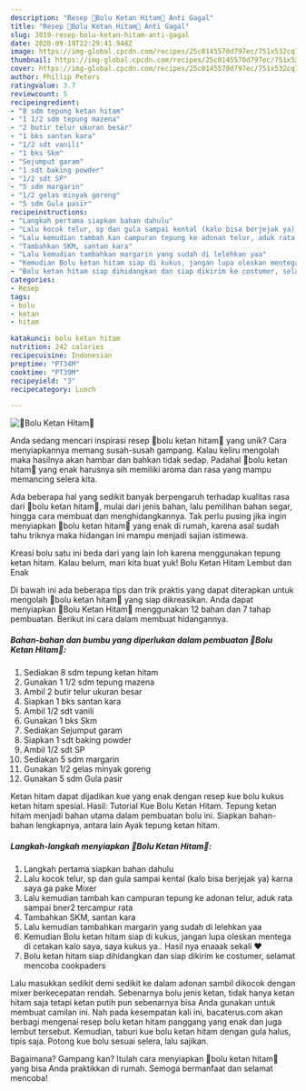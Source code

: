 ```yaml
---
description: "Resep 🍮Bolu Ketan Hitam🍮 Anti Gagal"
title: "Resep 🍮Bolu Ketan Hitam🍮 Anti Gagal"
slug: 3019-resep-bolu-ketan-hitam-anti-gagal
date: 2020-09-19T22:29:41.948Z
image: https://img-global.cpcdn.com/recipes/25c0145570d797ec/751x532cq70/🍮bolu-ketan-hitam🍮-foto-resep-utama.jpg
thumbnail: https://img-global.cpcdn.com/recipes/25c0145570d797ec/751x532cq70/🍮bolu-ketan-hitam🍮-foto-resep-utama.jpg
cover: https://img-global.cpcdn.com/recipes/25c0145570d797ec/751x532cq70/🍮bolu-ketan-hitam🍮-foto-resep-utama.jpg
author: Phillip Peters
ratingvalue: 3.7
reviewcount: 5
recipeingredient:
- "8 sdm tepung ketan hitam"
- "1 1/2 sdm tepung mazena"
- "2 butir telur ukuran besar"
- "1 bks santan kara"
- "1/2 sdt vanili"
- "1 bks Skm"
- "Sejumput garam"
- "1 sdt baking powder"
- "1/2 sdt SP"
- "5 sdm margarin"
- "1/2 gelas minyak goreng"
- "5 sdm Gula pasir"
recipeinstructions:
- "Langkah pertama siapkan bahan dahulu"
- "Lalu kocok telur, sp dan gula sampai kental (kalo bisa berjejak ya) karna saya ga pake Mixer"
- "Lalu kemudian tambah kan campuran tepung ke adonan telur, aduk rata sampai bner2 tercampur rata"
- "Tambahkan SKM, santan kara"
- "Lalu kemudian tambahkan margarin yang sudah di lelehkan yaa"
- "Kemudian Bolu ketan hitam siap di kukus, jangan lupa oleskan mentega di cetakan kalo saya, saya kukus ya.. Hasil nya enaaak sekali ❤️"
- "Bolu ketan hitam siap dihidangkan dan siap dikirim ke costumer, selamat mencoba cookpaders"
categories:
- Resep
tags:
- bolu
- ketan
- hitam

katakunci: bolu ketan hitam 
nutrition: 242 calories
recipecuisine: Indonesian
preptime: "PT34M"
cooktime: "PT39M"
recipeyield: "3"
recipecategory: Lunch

---
```



![🍮Bolu Ketan Hitam🍮](https://img-global.cpcdn.com/recipes/25c0145570d797ec/751x532cq70/🍮bolu-ketan-hitam🍮-foto-resep-utama.jpg)

Anda sedang mencari inspirasi resep 🍮bolu ketan hitam🍮 yang unik? Cara menyiapkannya memang susah-susah gampang. Kalau keliru mengolah maka hasilnya akan hambar dan bahkan tidak sedap. Padahal 🍮bolu ketan hitam🍮 yang enak harusnya sih memiliki aroma dan rasa yang mampu memancing selera kita.

Ada beberapa hal yang sedikit banyak berpengaruh terhadap kualitas rasa dari 🍮bolu ketan hitam🍮, mulai dari jenis bahan, lalu pemilihan bahan segar, hingga cara membuat dan menghidangkannya. Tak perlu pusing jika ingin menyiapkan 🍮bolu ketan hitam🍮 yang enak di rumah, karena asal sudah tahu triknya maka hidangan ini mampu menjadi sajian istimewa.

Kreasi bolu satu ini beda dari yang lain loh karena menggunakan tepung ketan hitam. Kalau belum, mari kita buat yuk! Bolu Ketan Hitam Lembut dan Enak


Di bawah ini ada beberapa tips dan trik praktis yang dapat diterapkan untuk mengolah 🍮bolu ketan hitam🍮 yang siap dikreasikan. Anda dapat menyiapkan 🍮Bolu Ketan Hitam🍮 menggunakan 12 bahan dan 7 tahap pembuatan. Berikut ini cara dalam membuat hidangannya.

<!--inarticleads1-->

##### Bahan-bahan dan bumbu yang diperlukan dalam pembuatan 🍮Bolu Ketan Hitam🍮:

1. Sediakan 8 sdm tepung ketan hitam
1. Gunakan 1 1/2 sdm tepung mazena
1. Ambil 2 butir telur ukuran besar
1. Siapkan 1 bks santan kara
1. Ambil 1/2 sdt vanili
1. Gunakan 1 bks Skm
1. Sediakan Sejumput garam
1. Siapkan 1 sdt baking powder
1. Ambil 1/2 sdt SP
1. Sediakan 5 sdm margarin
1. Gunakan 1/2 gelas minyak goreng
1. Gunakan 5 sdm Gula pasir


Ketan hitam dapat dijadikan kue yang enak dengan resep kue bolu kukus ketan hitam spesial. Hasil: Tutorial Kue Bolu Ketan Hitam. Tepung ketan hitam menjadi bahan utama dalam pembuatan bolu ini. Siapkan bahan-bahan lengkapnya, antara lain Ayak tepung ketan hitam. 

<!--inarticleads2-->

##### Langkah-langkah menyiapkan 🍮Bolu Ketan Hitam🍮:

1. Langkah pertama siapkan bahan dahulu
1. Lalu kocok telur, sp dan gula sampai kental (kalo bisa berjejak ya) karna saya ga pake Mixer
1. Lalu kemudian tambah kan campuran tepung ke adonan telur, aduk rata sampai bner2 tercampur rata
1. Tambahkan SKM, santan kara
1. Lalu kemudian tambahkan margarin yang sudah di lelehkan yaa
1. Kemudian Bolu ketan hitam siap di kukus, jangan lupa oleskan mentega di cetakan kalo saya, saya kukus ya.. Hasil nya enaaak sekali ❤️
1. Bolu ketan hitam siap dihidangkan dan siap dikirim ke costumer, selamat mencoba cookpaders


Lalu masukkan sedikit demi sedikit ke dalam adonan sambil dikocok dengan mixer berkecepatan rendah. Sebenarnya bolu jenis ketan, tidak hanya ketan hitam saja tetapi ketan putih pun sebenarnya bisa Anda gunakan untuk membuat camilan ini. Nah pada kesempatan kali ini, bacaterus.com akan berbagi mengenai resep bolu ketan hitam panggang yang enak dan juga lembut tersebut. Kemudian, taburi kue bolu ketan hitam dengan gula halus, tipis saja. Potong kue bolu sesuai selera, lalu sajikan. 

Bagaimana? Gampang kan? Itulah cara menyiapkan 🍮bolu ketan hitam🍮 yang bisa Anda praktikkan di rumah. Semoga bermanfaat dan selamat mencoba!
